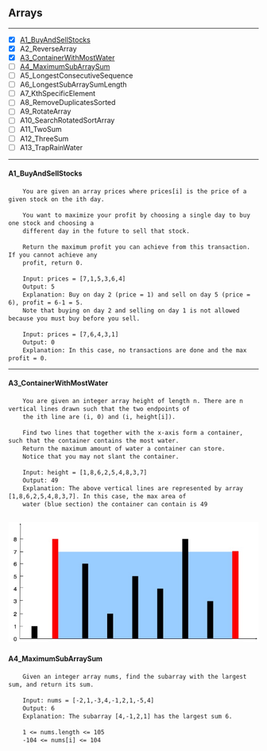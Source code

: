 ## Arrays

---

- [X] [A1_BuyAndSellStocks](https://leetcode.com/problems/best-time-to-buy-and-sell-stock/)
- [X] A2_ReverseArray
- [X] [A3_ContainerWithMostWater](https://leetcode.com/problems/container-with-most-water/description/)
- [ ] [A4_MaximumSubArraySum](https://leetcode.com/problems/maximum-subarray/description/)
- [ ] A5_LongestConsecutiveSequence
- [ ] A6_LongestSubArraySumLength
- [ ] A7_KthSpecificElement
- [ ] A8_RemoveDuplicatesSorted
- [ ] A9_RotateArray
- [ ] A10_SearchRotatedSortArray
- [ ] A11_TwoSum
- [ ] A12_ThreeSum
- [ ] A13_TrapRainWater

---
#### A1_BuyAndSellStocks
```text
    You are given an array prices where prices[i] is the price of a given stock on the ith day.

    You want to maximize your profit by choosing a single day to buy one stock and choosing a
    different day in the future to sell that stock.

    Return the maximum profit you can achieve from this transaction. If you cannot achieve any
    profit, return 0.

    Input: prices = [7,1,5,3,6,4]
    Output: 5
    Explanation: Buy on day 2 (price = 1) and sell on day 5 (price = 6), profit = 6-1 = 5.
    Note that buying on day 2 and selling on day 1 is not allowed because you must buy before you sell.

    Input: prices = [7,6,4,3,1]
    Output: 0
    Explanation: In this case, no transactions are done and the max profit = 0.
```
---
#### A3_ContainerWithMostWater
```text
    You are given an integer array height of length n. There are n vertical lines drawn such that the two endpoints of
    the ith line are (i, 0) and (i, height[i]).

    Find two lines that together with the x-axis form a container, such that the container contains the most water.
    Return the maximum amount of water a container can store.
    Notice that you may not slant the container.

    Input: height = [1,8,6,2,5,4,8,3,7]
    Output: 49
    Explanation: The above vertical lines are represented by array [1,8,6,2,5,4,8,3,7]. In this case, the max area of
    water (blue section) the container can contain is 49
```
![img.png](img.png)
---
#### A4_MaximumSubArraySum
```text
    Given an integer array nums, find the subarray with the largest sum, and return its sum.

    Input: nums = [-2,1,-3,4,-1,2,1,-5,4]
    Output: 6
    Explanation: The subarray [4,-1,2,1] has the largest sum 6.

    1 <= nums.length <= 105
    -104 <= nums[i] <= 104
```